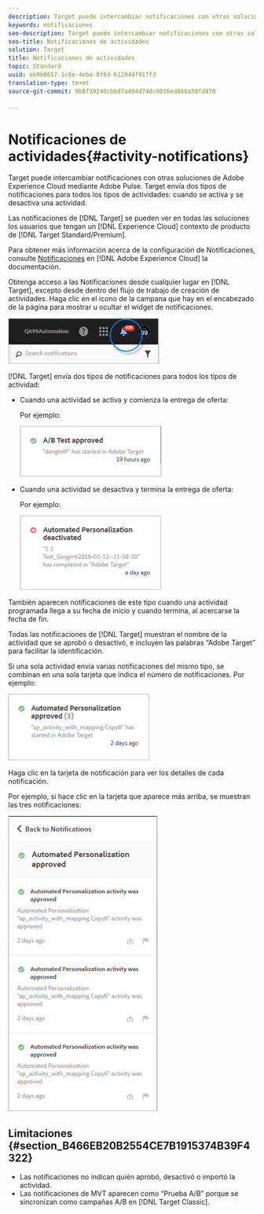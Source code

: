 ```yaml
---
description: Target puede intercambiar notificaciones con otras soluciones de Adobe Experience Cloud mediante Adobe Pulse. Target envía dos tipos de notificaciones para todos los tipos de actividades cuando se activa y se desactiva una actividad.
keywords: notificaciones
seo-description: Target puede intercambiar notificaciones con otras soluciones de Adobe Experience Cloud mediante Adobe Pulse. Target envía dos tipos de notificaciones para todos los tipos de actividades cuando se activa y se desactiva una actividad.
seo-title: Notificaciones de actividades
solution: Target
title: Notificaciones de actividades
topic: Standard
uuid: eb9b8657-1c8e-4eba-8f6d-612944f917f3
translation-type: tm+mt
source-git-commit: 9b8f39240cbbd7a494d74dc0016ed666a58fd870

---
```



# Notificaciones de actividades{#activity-notifications}

Target puede intercambiar notificaciones con otras soluciones de Adobe Experience Cloud mediante Adobe Pulse. Target envía dos tipos de notificaciones para todos los tipos de actividades: cuando se activa y se desactiva una actividad.

Las notificaciones de [!DNL Target] se pueden ver en todas las soluciones los usuarios que tengan un [!DNL Experience Cloud] contexto de producto de [!DNL Target Standard/Premium].

Para obtener más información acerca de la configuración de Notificaciones, consulte [Notificaciones](https://marketing.adobe.com/resources/help/en_US/mcloud/notifications.html) en [!DNL Adobe Experience Cloud] la documentación.

Obtenga acceso a las Notificaciones desde cualquier lugar en [!DNL Target], excepto desde dentro del flujo de trabajo de creación de actividades. Haga clic en el icono de la campana que hay en el encabezado de la página para mostrar u ocultar el widget de notificaciones.

![](assets/notifications-shell.png)

[!DNL Target] envía dos tipos de notificaciones para todos los tipos de actividad:

* Cuando una actividad se activa y comienza la entrega de oferta:

   Por ejemplo:

   ![](assets/notif_app.png)

* Cuando una actividad se desactiva y termina la entrega de oferta:

   Por ejemplo:

   ![](assets/notif-deact.png)

También aparecen notificaciones de este tipo cuando una actividad programada llega a su fecha de inicio y cuando termina, al acercarse la fecha de fin.

Todas las notificaciones de [!DNL Target] muestran el nombre de la actividad que se aprobó o desactivó, e incluyen las palabras “Adobe Target” para facilitar la identificación.

Si una sola actividad envía varias notificaciones del mismo tipo, se combinan en una sola tarjeta que indica el número de notificaciones. Por ejemplo:

![](assets/notif-multi.png)

Haga clic en la tarjeta de notificación para ver los detalles de cada notificación.

Por ejemplo, si hace clic en la tarjeta que aparece más arriba, se muestran las tres notificaciones:

![](assets/notif-multi-open.png)

## Limitaciones {#section_B466EB20B2554CE7B1915374B39F4322}

* Las notificaciones no indican quién aprobó, desactivó o importó la actividad.
* Las notificaciones de MVT aparecen como “Prueba A/B” porque se sincronizan como campañas A/B en [!DNL Target Classic].

